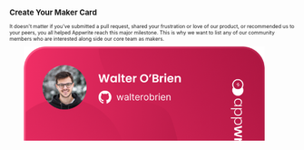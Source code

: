 <svg fill="none" viewBox="0 0 800 400" width="800" height="400" xmlns="http://www.w3.org/2000/svg">
    <foreignObject width="100%" height="100%">
        <div xmlns="http://www.w3.org/1999/xhtml">
            <main class="svelte-12ravdr">
                <div class="container svelte-12ravdr">
                    <div class="layout svelte-1mi2fgi">
                        <article class="svelte-1ahg0de">
                            <div>
                                <h2 class="svelte-v4w3mo">Create Your Maker Card</h2>
                                <p class="svelte-v4w3mo">It doesn't matter if you've submitted a pull request, shared
                                    your frustration or love of our
                                    product, or recommended us to your peers, you all helped Appwrite reach this major
                                    milestone.
                                    This is why we want to list any of our community members who are interested along
                                    side our
                                    core team as makers.</p>
                            </div>
                        </article>
                        <figure class="svelte-kwk3gn"><img id="maker" src="./f9d5eb64-74bf-4f64-b1ec-d37532337029.png"
                                alt="GitHub null" style="" class="svelte-kwk3gn">
                            <div class="gradient svelte-kwk3gn" style=""></div>
                        </figure>
                    </div>
                </div>
            </main>
        </div>
    </foreignObject>
</svg>
